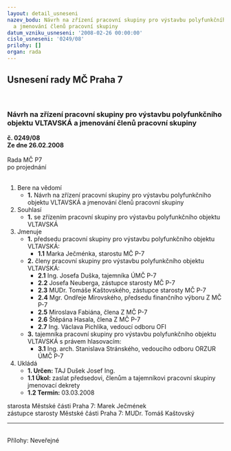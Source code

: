 ```yaml
---
layout: detail_usneseni
nazev_bodu: Návrh na zřízení pracovní skupiny pro výstavbu polyfunkčního objektu VLTAVSKÁ
  a jmenování členů pracovní skupiny
datum_vzniku_usneseni: '2008-02-26 00:00:00'
cislo_usneseni: '0249/08'
prilohy: []
organ: rada
---
```

<div id="ucUsn_pList" class="usn">
	<span><h2>Usnesení rady MČ Praha 7 </h2>
<br></span><div class="standBody">
<span><h3>Návrh na zřízení pracovní skupiny pro výstavbu polyfunkčního objektu VLTAVSKÁ a jmenování členů pracovní skupiny</h3></span><div class="center">
		<strong>č. 0249/08</strong><br>
	</div>
<div class="center">
		<strong>Ze dne 26.02.2008</strong><br><br>
	</div>Rada MČ P7<br> po projednání<br><br><ol>
<li>Bere na vědomí<ul><li>
<strong>1.</strong> Návrh na zřízení pracovní skupiny pro výstavbu polyfunkčního objektu VLTAVSKÁ a jmenování členů pracovní skupiny</li></ul>
</li>
<li>Souhlasí<ul><li>
<strong>1.</strong> se zřízením pracovní skupiny pro výstavbu polyfunkčního objektu VLTAVSKÁ </li></ul>
</li>
<li>Jmenuje<ul>
<li>
<strong>1.</strong> předsedu pracovní skupiny pro výstavbu polyfunkčního objektu VLTAVSKÁ:<ul><li>
<strong>1.1</strong> Marka Ječménka, starostu MČ P-7</li></ul>
</li>
<li>
<strong>2.</strong> členy pracovní skupiny pro výstavbu polyfunkčního objektu VLTAVSKÁ:<ul>
<li>
<strong>2.1</strong> Ing. Josefa Duška, tajemníka ÚMČ P-7</li>
<li>
<strong>2.2</strong> Josefa  Neuberga, zástupce starosty MČ P-7</li>
<li>
<strong>2.3</strong> MUDr. Tomáše Kaštovského, zástupce starosty MČ P-7</li>
<li>
<strong>2.4</strong> Mgr. Ondřeje Mirovského, předsedu finančního výboru Z MČ P-7</li>
<li>
<strong>2.5</strong> Miroslava Fabiána, člena Z MČ P-7 </li>
<li>
<strong>2.6</strong> Štěpána Hasala, člena Z MČ P-7</li>
<li>
<strong>2.7</strong> Ing. Václava Pichlíka, vedoucí odboru OFI</li>
</ul>
</li>
<li>
<strong>3.</strong> tajemníka pracovní skupiny pro výstavbu polyfunkčního objektu VLTAVSKÁ s právem hlasovacím:<ul><li>
<strong>3.1</strong> Ing. arch. Stanislava Stránského, vedoucího odboru ORZUR ÚMČ P-7  </li></ul>
</li>
</ul>
</li>
<li>Ukládá<ul>
<li>
<strong>1. Určen: </strong>TAJ Dušek Josef Ing.</li>
<li>
<strong>1.1 Úkol: </strong>zaslat předsedovi, členům a tajemníkovi pracovní skupiny jmenovací dekrety</li>
<li>
<strong>1.2 Termín: </strong>03.03.2008</li>
</ul>
</li>
</ol>starosta Městské části Praha 7: Marek Ječmének<br>zástupce starosty Městské části Praha 7: MUDr. Tomáš Kaštovský <hr>
<br>Přílohy: Neveřejné</div>
</div>